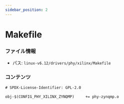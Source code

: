 ```yaml
---
sidebar_position: 2
---
```

# Makefile

### ファイル情報

- パス: `linux-v6.12/drivers/phy/xilinx/Makefile`

### コンテンツ

```txt
# SPDX-License-Identifier: GPL-2.0

obj-$(CONFIG_PHY_XILINX_ZYNQMP)		+= phy-zynqmp.o

```
